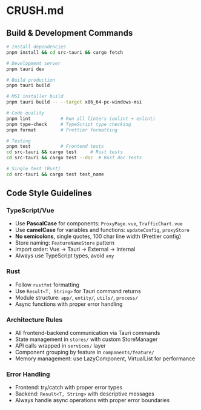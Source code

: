 # CRUSH.md

## Build & Development Commands

```bash
# Install dependencies
pnpm install && cd src-tauri && cargo fetch

# Development server
pnpm tauri dev

# Build production
pnpm tauri build

# MSI installer build
pnpm tauri build -- --target x86_64-pc-windows-msi

# Code quality
pnpm lint           # Run all linters (oxlint + eslint)
pnpm type-check     # TypeScript type checking
pnpm format         # Prettier formatting

# Testing
pnpm test           # Frontend tests
cd src-tauri && cargo test     # Rust tests
cd src-tauri && cargo test --doc  # Rust doc tests

# Single test (Rust)
cd src-tauri && cargo test test_name
```

## Code Style Guidelines

### TypeScript/Vue
- Use **PascalCase** for components: `ProxyPage.vue`, `TrafficChart.vue`
- Use **camelCase** for variables and functions: `updateConfig`, `proxyStore`
- **No semicolons**, single quotes, 100 char line width (Prettier config)
- Store naming: `FeatureNameStore` pattern
- Import order: Vue → Tauri → External → Internal
- Always use TypeScript types, avoid `any`

### Rust
- Follow `rustfmt` formatting
- Use `Result<T, String>` for Tauri command returns
- Module structure: `app/`, `entity/`, `utils/`, `process/`
- Async functions with proper error handling

### Architecture Rules
- All frontend-backend communication via Tauri commands
- State management in `stores/` with custom StoreManager
- API calls wrapped in `services/` layer
- Component grouping by feature in `components/feature/`
- Memory management: use LazyComponent, VirtualList for performance

### Error Handling
- Frontend: try/catch with proper error types
- Backend: `Result<T, String>` with descriptive messages
- Always handle async operations with proper error boundaries